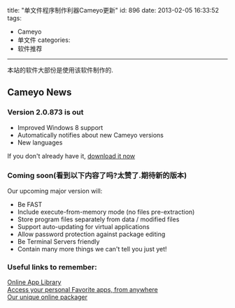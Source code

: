 title: "单文件程序制作利器Cameyo更新"
id: 896
date: 2013-02-05 16:33:52
tags: 
- Cameyo
- 单文件
categories: 
- 软件推荐
---

本站的软件大部份是使用该软件制作的.

## Cameyo News

### Version 2.0.873 is out
*  Improved Windows 8 support
*  Automatically notifies about new Cameyo versions
*  New languages

 If you don't already have it, [download it now](http://eqt.r.mailjet.com/3ddde796/2oXYNz/nYYBJ1/cameyo.com/download.aspx)

### Coming soon(看到以下内容了吗?太赞了.期待新的版本)
 Our upcoming major version will:
*  Be FAST
*  Include execute-from-memory mode (no files pre-extraction)
*  Store program files separately from data / modified files
*  Support auto-updating for virtual applications
*  Allow password protection against package editing
*  Be Terminal Servers friendly
*  Contain many more things we can't tell you just yet!

### Useful links to remember:
[Online App Library](http://eqt.r.mailjet.com/3ddde796/2oXYNz/nYYBJ3/online.cameyo.com/library.aspx)  
[Access your personal Favorite apps, from anywhere](http://eqt.r.mailjet.com/3ddde796/2oXYNz/nYYBJ4/online.cameyo.com/library.aspx)  
[Our unique online packager](http://eqt.r.mailjet.com/3ddde796/2oXYNz/nYYBJ5/online.cameyo.com/submit.aspx)  